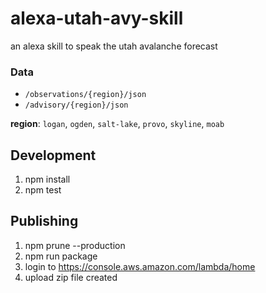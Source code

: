 # alexa-utah-avy-skill

an alexa skill to speak the utah avalanche forecast

### Data
- `/observations/{region}/json`
- `/advisory/{region}/json`

**region**: `logan`, `ogden`, `salt-lake`, `provo`, `skyline`, `moab`

## Development

1. npm install
1. npm test

## Publishing

1. npm prune --production
1. npm run package
1. login to https://console.aws.amazon.com/lambda/home
1. upload zip file created
